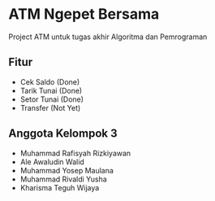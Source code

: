 # ATM Ngepet Bersama

Project ATM untuk tugas akhir Algoritma dan Pemrograman

## Fitur
* Cek Saldo (Done)
* Tarik Tunai (Done)
* Setor Tunai (Done)
* Transfer (Not Yet)

## Anggota Kelompok 3
* Muhammad Rafisyah Rizkiyawan
* Ale Awaludin Walid
* Muhammad Yosep Maulana
* Muhammad Rivaldi Yusha
* Kharisma Teguh Wijaya

